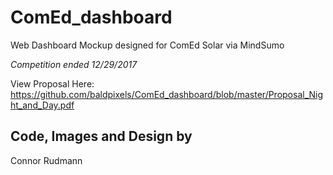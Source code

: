 # ComEd_dashboard #
Web Dashboard Mockup designed for ComEd Solar via MindSumo

_Competition ended 12/29/2017_

View Proposal Here: https://github.com/baldpixels/ComEd_dashboard/blob/master/Proposal_Night_and_Day.pdf

## Code, Images and Design by ##
Connor Rudmann
